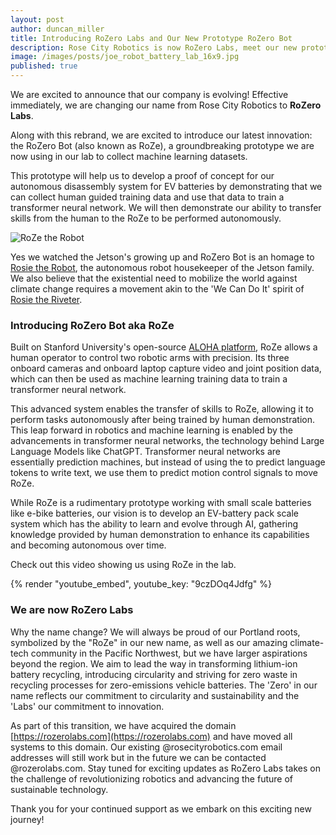 ```yaml
---
layout: post
author: duncan_miller
title: Introducing RoZero Labs and Our New Prototype RoZero Bot
description: Rose City Robotics is now RoZero Labs, meet our new prototype RoZero Bot the first of our line of autonomous robotic systems.
image: /images/posts/joe_robot_battery_lab_16x9.jpg
published: true
---
```


We are excited to announce that our company is evolving! Effective immediately, we are changing our name from Rose City Robotics to **RoZero Labs**.

Along with this rebrand, we are excited to introduce our latest innovation: the RoZero Bot (also known as RoZe), a groundbreaking prototype we are now using in our lab to collect machine learning datasets.

This prototype will help us to develop a proof of concept for our autonomous disassembly system for EV batteries by demonstrating that we can collect human guided training data and use that data to train a transformer neural network. We will then demonstrate our ability to transfer skills from the human to the RoZe to be performed autonomously.

![RoZe the Robot](/images/posts/rosies.jpg)

Yes we watched the Jetson's growing up and RoZero Bot is an homage to [Rosie the Robot](https://thejetsons.fandom.com/wiki/Rosey_the_Robot_(episode)), the autonomous robot housekeeper of the Jetson family. We also believe that the existential need to mobilize the world against climate change requires a movement akin to the 'We Can Do It' spirit of [Rosie the Riveter](https://hbr.org/1993/07/whatever-happened-to-rosie-the-riveter).

### Introducing RoZero Bot aka RoZe

Built on Stanford University's open-source [ALOHA platform](https://mobile-aloha.github.io/), RoZe allows a human operator to control two robotic arms with precision. Its three onboard cameras and onboard laptop capture video and joint position data, which can then be used as machine learning training data to train a transformer neural network.

This advanced system enables the transfer of skills to RoZe, allowing it to perform tasks autonomously after being trained by human demonstration. This leap forward in robotics and machine learning is enabled by the advancements in transformer neural networks, the technology behind Large Language Models like ChatGPT. Transformer neural networks are essentially prediction machines, but instead of using the to predict language tokens to write text, we use them to predict motion control signals to move RoZe.

While RoZe is a rudimentary prototype working with small scale batteries like e-bike batteries, our vision is to develop an EV-battery pack scale system which has the ability to learn and evolve through AI, gathering knowledge provided by human demonstration to enhance its capabilities and becoming autonomous over time.

Check out this video showing us using RoZe in the lab.

{% render "youtube_embed", youtube_key: "9czDOq4Jdfg" %}

### We are now RoZero Labs

Why the name change? We will always be proud of our Portland roots, symbolized by the "RoZe" in our new name, as well as our amazing climate-tech community in the Pacific Northwest, but we have larger aspirations beyond the region. We aim to lead the way in transforming lithium-ion battery recycling, introducing circularity and striving for zero waste in recycling processes for zero-emissions vehicle batteries. The 'Zero' in our name reflects our commitment to circularity and sustainability and the 'Labs' our commitment to innovation.

As part of this transition, we have acquired the domain [https://rozerolabs.com](https://rozerolabs.com) and have moved all systems to this domain. Our existing @rosecityrobotics.com email addresses will still work but in the future we can be contacted @rozerolabs.com. Stay tuned for exciting updates as RoZero Labs takes on the challenge of revolutionizing robotics and advancing the future of sustainable technology.

Thank you for your continued support as we embark on this exciting new journey!
